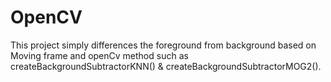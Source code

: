 # OpenCV
This project simply differences the foreground from background based on Moving frame and openCv method such as  createBackgroundSubtractorKNN() &amp;  createBackgroundSubtractorMOG2().
